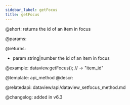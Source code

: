 ```yaml
---
sidebar_label: getFocus
title: getFocus
---          
```


@short: returns the id of an item in focus


@params:


@returns:
- param	string|number      the id of an item in focus


@example:
dataview.getFocus(); // -> "item_id"


@template: api_method
@descr:


@relatedapi: dataview/api/dataview_setfocus_method.md

@changelog:
added in v6.3


